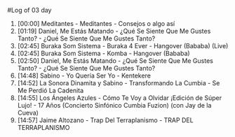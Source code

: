 #Log of 03 day

1. [00:00] Meditantes - Meditantes - Consejos o algo así
1. [01:19] Daniel, Me Estás Matando - ¿Qué Se Siente Que Me Gustes Tanto? - ¿Qué Se Siente Que Me Gustes Tanto?
1. [02:45] Buraka Som Sistema - Buraka 4 Ever - Hangover (Bababa) (Live)
1. [02:45] Buraka Som Sistema - Komba - Hangover (Bababa)
1. [02:50] Daniel, Me Estás Matando - ¿Qué Se Siente Que Me Gustes Tanto? - ¿Qué Se Siente Que Me Gustes Tanto?
1. [14:48] Sabino - Yo Quería Ser Yo - Kentekere
1. [14:52] La Sonora Dinamita y Sabino - Transformando La Cumbia - Se Me Perdió La Cadenita
1. [14:55] Los Ángeles Azules - Cómo Te Voy a Olvidar ¡Edición de Súper Lujo! - 17 Años (Concierto Sinfónico Cumbia Fuzion) (con Jay de la Cueva)
1. [14:57] Jaime Altozano - Trap Del Terraplanismo - TRAP DEL TERRAPLANISMO
